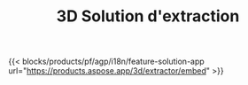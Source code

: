 ﻿---
title: 3D Solution d'extraction 
weight: 7730
url: /fr/extractor
limit: 
description: Convertir le fichier 3D en Autodesk, Draco, Wavefront, 3D Studio et de nombreux autres formats
---
{{< blocks/products/pf/agp/i18n/feature-solution-app url="https://products.aspose.app/3d/extractor/embed" >}} 
